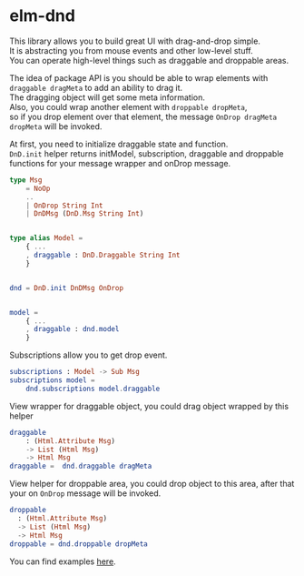 # elm-dnd

This library allows you to build great UI with drag-and-drop simple.  
It is abstracting you from mouse events and other low-level stuff.  
You can operate high-level things such as draggable and droppable areas.  

The idea of package API is you should be able to wrap elements with `draggable dragMeta` to add an ability to drag it.  
The dragging object will get some meta information.  
Also, you could wrap another element with `droppable dropMeta`,  
so if you drop element over that element, the message `OnDrop dragMeta dropMeta` will be invoked.  

At first, you need to initialize draggable state and function.  
`DnD.init` helper returns initModel, subscription, draggable and droppable functions for your message wrapper and onDrop message.

```elm
type Msg
    = NoOp
    ..
    | OnDrop String Int
    | DnDMsg (DnD.Msg String Int)


type alias Model =
    { ...
    , draggable : DnD.Draggable String Int
    }


dnd = DnD.init DnDMsg OnDrop


model =
    { ...
    , draggable : dnd.model
    }
```

Subscriptions allow you to get drop event.
```elm
subscriptions : Model -> Sub Msg
subscriptions model =
    dnd.subscriptions model.draggable
```
View wrapper for draggable object, you could drag object wrapped by this helper
```elm
draggable
    : (Html.Attribute Msg)
    -> List (Html Msg)
    -> Html Msg
draggable =  dnd.draggable dragMeta
```
View helper for droppable area, you could drop object to this area,
after that your on `OnDrop` message will be invoked.
```elm
droppable
  : (Html.Attribute Msg)
  -> List (Html Msg)
  -> Html Msg
droppable = dnd.droppable dropMeta
```

You can find examples [here](https://github.com/ir4y/elm-dnd/tree/master/example/src).  
